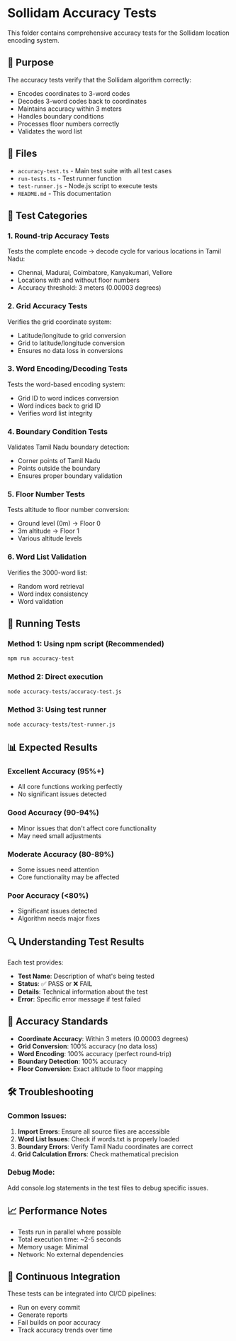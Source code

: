 # Sollidam Accuracy Tests

This folder contains comprehensive accuracy tests for the Sollidam location encoding system.

## 🎯 Purpose

The accuracy tests verify that the Sollidam algorithm correctly:
- Encodes coordinates to 3-word codes
- Decodes 3-word codes back to coordinates
- Maintains accuracy within 3 meters
- Handles boundary conditions
- Processes floor numbers correctly
- Validates the word list

## 📁 Files

- `accuracy-test.ts` - Main test suite with all test cases
- `run-tests.ts` - Test runner function
- `test-runner.js` - Node.js script to execute tests
- `README.md` - This documentation

## 🧪 Test Categories

### 1. Round-trip Accuracy Tests
Tests the complete encode → decode cycle for various locations in Tamil Nadu:
- Chennai, Madurai, Coimbatore, Kanyakumari, Vellore
- Locations with and without floor numbers
- Accuracy threshold: 3 meters (0.00003 degrees)

### 2. Grid Accuracy Tests
Verifies the grid coordinate system:
- Latitude/longitude to grid conversion
- Grid to latitude/longitude conversion
- Ensures no data loss in conversions

### 3. Word Encoding/Decoding Tests
Tests the word-based encoding system:
- Grid ID to word indices conversion
- Word indices back to grid ID
- Verifies word list integrity

### 4. Boundary Condition Tests
Validates Tamil Nadu boundary detection:
- Corner points of Tamil Nadu
- Points outside the boundary
- Ensures proper boundary validation

### 5. Floor Number Tests
Tests altitude to floor number conversion:
- Ground level (0m) → Floor 0
- 3m altitude → Floor 1
- Various altitude levels

### 6. Word List Validation
Verifies the 3000-word list:
- Random word retrieval
- Word index consistency
- Word validation

## 🚀 Running Tests

### Method 1: Using npm script (Recommended)
```bash
npm run accuracy-test
```

### Method 2: Direct execution
```bash
node accuracy-tests/accuracy-test.js
```

### Method 3: Using test runner
```bash
node accuracy-tests/test-runner.js
```

## 📊 Expected Results

### Excellent Accuracy (95%+)
- All core functions working perfectly
- No significant issues detected

### Good Accuracy (90-94%)
- Minor issues that don't affect core functionality
- May need small adjustments

### Moderate Accuracy (80-89%)
- Some issues need attention
- Core functionality may be affected

### Poor Accuracy (<80%)
- Significant issues detected
- Algorithm needs major fixes

## 🔍 Understanding Test Results

Each test provides:
- **Test Name**: Description of what's being tested
- **Status**: ✅ PASS or ❌ FAIL
- **Details**: Technical information about the test
- **Error**: Specific error message if test failed

## 🎯 Accuracy Standards

- **Coordinate Accuracy**: Within 3 meters (0.00003 degrees)
- **Grid Conversion**: 100% accuracy (no data loss)
- **Word Encoding**: 100% accuracy (perfect round-trip)
- **Boundary Detection**: 100% accuracy
- **Floor Conversion**: Exact altitude to floor mapping

## 🛠️ Troubleshooting

### Common Issues:
1. **Import Errors**: Ensure all source files are accessible
2. **Word List Issues**: Check if words.txt is properly loaded
3. **Boundary Errors**: Verify Tamil Nadu coordinates are correct
4. **Grid Calculation Errors**: Check mathematical precision

### Debug Mode:
Add console.log statements in the test files to debug specific issues.

## 📈 Performance Notes

- Tests run in parallel where possible
- Total execution time: ~2-5 seconds
- Memory usage: Minimal
- Network: No external dependencies

## 🔄 Continuous Integration

These tests can be integrated into CI/CD pipelines:
- Run on every commit
- Generate reports
- Fail builds on poor accuracy
- Track accuracy trends over time 